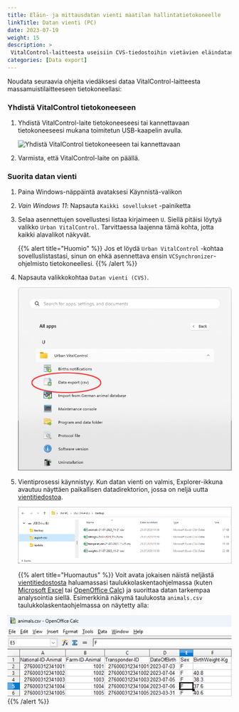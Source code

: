 ```yaml
---
title: Eläin- ja mittausdatan vienti maatilan hallintatietokoneelle
linkTitle: Datan vienti (PC)
date: 2023-07-19
weight: 15
description: >
 VitalControl-laitteesta useisiin CVS-tiedostoihin vietävien eläindatan ja mittausarvojen vienti
categories: [Data export]
---
```

Noudata seuraavia ohjeita viedäksesi dataa VitalControl-laitteesta massamuistilaitteeseen tietokoneellasi:

### Yhdistä VitalControl tietokoneeseen

1. Yhdistä VitalControl-laite tietokoneeseesi tai kannettavaan tietokoneeseesi mukana toimitetun USB-kaapelin avulla.

   ![Yhdistä VitalControl tietokoneeseen tai kannettavaan](/images/synchronisation/connect-to-pc.svg "Yhdistä VitalControl tietokoneeseen")

1. Varmista, että VitalControl-laite on päällä.

### Suorita datan vienti

1. Paina Windows-näppäintä avataksesi Käynnistä-valikon

1. *Vain Windows 11*: Napsauta `Kaikki sovellukset` -painiketta

1. Selaa asennettujen sovellustesi listaa kirjaimeen `U`. Siellä pitäisi löytyä valikko `Urban VitalControl`. Tarvittaessa laajenna tämä kohta, jotta kaikki alavalikot näkyvät.

   {{% alert title="Huomio" %}}
Jos et löydä `Urban VitalControl` -kohtaa sovelluslistastasi, sinun on ehkä asennettava ensin `VCSynchronizer`-ohjelmisto tietokoneellesi.
   {{% /alert %}}

1. Napsauta valikkokohtaa `Datan vienti (CVS)`.

   ![Windowsin Käynnistä-valikko, valikkokohta Urban VitalControl (VCSynchronizer)](../vcsynchronizer/images/data-export/data-export.png "Windowsin käynnistä-valikko, VitalControl")

1. Vientiprosessi käynnistyy. Kun datan vienti on valmis, Explorer-ikkuna avautuu näyttäen paikallisen datadirektorion, jossa on neljä uutta [vientitiedostoa](../../data-export/export-files/).

   ![Paikallinen datadirektorio vientitiedostoineen](../../data-export/images/export-files.png "Vientitiedostot, paikallisesti tallennettuna")

   {{% alert title="Huomautus" %}}
  Voit avata jokaisen näistä neljästä [vientitiedostosta](../../data-export/export-files/) haluamassasi taulukkolaskentaohjelmassa (kuten [Microsoft Excel](https://products.office.com/excel) tai [OpenOffice Calc](https://www.openoffice.org/)) ja suorittaa datan tarkempaa analysointia siellä. Esimerkkinä näkymä taulukosta `animals.csv` taulukkolaskentaohjelmassa on näytetty alla:

![Viedyn eläintiedot taulukkolaskentaohjelmassa](../../data-export/images/animals.png "Taulukkolaskentaohjelma eläintiedoilla")
{{% /alert %}}
